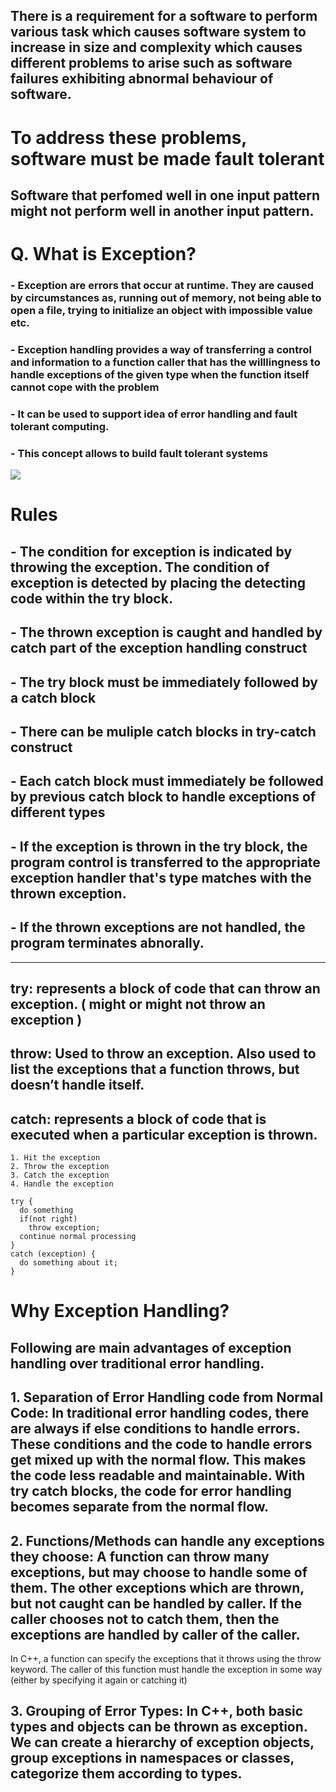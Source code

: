 ## There is a requirement for a software to perform various task which causes software system to increase in size and complexity which causes different problems to arise such as software failures exhibiting abnormal behaviour of software.

# To address these problems, software must be made fault tolerant

## Software that perfomed well in one input pattern might not perform well in another input pattern. 

# Q. What is **Exception**? 
### - Exception are errors that occur at runtime. They are caused by circumstances as, running out of memory, not being able to open a file, trying to initialize an object with impossible value etc.

### - Exception handling provides a way of transferring a control and information to a function caller that has the willlingness to handle exceptions of the given type when the function itself cannot cope with the problem

### - It can be used to support idea of error handling and fault tolerant computing.

### - This concept allows to build fault tolerant systems


![](https://rkamal.com.np/storage/public/posts/August2019/try_catch_throw_block.png)

# **Rules**

## - The condition for exception is indicated by throwing the exception. The condition of exception is detected by placing the detecting code within the **try** block.

## - The thrown exception is caught and handled by **catch** part of the exception handling construct

## - The try block must be immediately followed by a catch block

## - There can be muliple catch blocks in try-catch construct

## - Each catch block must immediately be followed by previous catch block to handle exceptions of different types

## - If the exception is thrown in the try block, the program control is transferred to the appropriate exception handler that's type matches with the thrown exception.

## - If the thrown exceptions are not handled, the program terminates abnorally. 

---

## **try**: represents a block of code that can throw an exception. ( might or might not throw an exception )
## **throw**: Used to throw an exception. Also used to list the exceptions that a function throws, but doesn’t handle itself.
## **catch**: represents a block of code that is executed when a particular exception is thrown.

```
1. Hit the exception
2. Throw the exception
3. Catch the exception
4. Handle the exception
```

```
try { 
  do something 
  if(not right) 
    throw exception; 
  continue normal processing 
} 
catch (exception) {  
  do something about it; 
}
```

# Why Exception Handling? 

## Following are main advantages of exception handling over traditional error handling.

## 1. **Separation of Error Handling code from Normal Code**: In traditional error handling codes, there are always if else conditions to handle errors. These conditions and the code to handle errors get mixed up with the normal flow. This makes the code less readable and maintainable. With try catch blocks, the code for error handling becomes separate from the normal flow.

## 2. **Functions/Methods can handle any exceptions they choose**: A function can throw many exceptions, but may choose to handle some of them. The other exceptions which are thrown, but not caught can be handled by caller. If the caller chooses not to catch them, then the exceptions are handled by caller of the caller. 
In C++, a function can specify the exceptions that it throws using the throw keyword. The caller of this function must handle the exception in some way (either by specifying it again or catching it)

## 3. **Grouping of Error Types**: In C++, both basic types and objects can be thrown as exception. We can create a hierarchy of exception objects, group exceptions in namespaces or classes, categorize them according to types.

